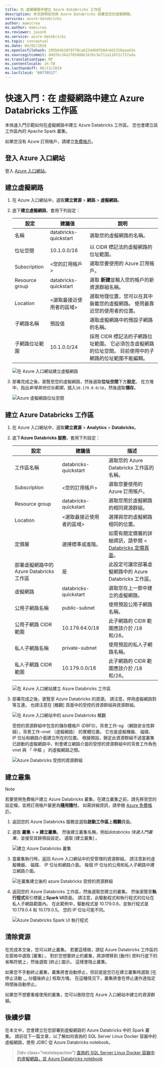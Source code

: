```yaml
---
title: 在 虛擬網路中建立 Azure Databricks 工作區
description: 本文說明如何將 Azure Databricks 部署至您的虛擬網路。
services: azure-databricks
author: mamccrea
ms.author: mamccrea
ms.reviewer: jasonh
ms.service: azure-databricks
ms.topic: conceptual
ms.date: 04/02/2019
ms.openlocfilehash: 295b64b10f9f78ca6224d60fb84c6d1310aaa42e
ms.sourcegitcommit: d4dfbc34a1f03488e1b7bc5e711a11b72c717ada
ms.translationtype: MT
ms.contentlocale: zh-TW
ms.lasthandoff: 06/13/2019
ms.locfileid: "60770517"
---
```

# <a name="quickstart-create-an-azure-databricks-workspace-in-a-virtual-network"></a>快速入門：在 虛擬網路中建立 Azure Databricks 工作區

本快速入門示範如何在虛擬網路中建立 Azure Databricks 工作區。 您也會建立該工作區內的 Apache Spark 叢集。

如果您沒有 Azure 訂用帳戶，請建立[免費帳戶](https://azure.microsoft.com/free/)。

## <a name="sign-in-to-the-azure-portal"></a>登入 Azure 入口網站

登入 [Azure 入口網站](https://portal.azure.com/)。

## <a name="create-a-virtual-network"></a>建立虛擬網路

1. 在 Azure 入口網站中，選取**建立資源** > **網路** > **虛擬網路**。

2. 底下**建立虛擬網路**，套用下列設定： 

    |設定|建議值|說明|
    |-------|---------------|-----------|
    |名稱|databricks-quickstart|選取您的虛擬網路的名稱。|
    |位址空間|10.1.0.0/16|以 CIDR 標記法的虛擬網路的位址範圍。|
    |Subscription|\<您的訂用帳戶\>|選取您要使用的 Azure 訂用帳戶。|
    |Resource group|databricks-quickstart|選取 **新建**並輸入您的帳戶的新資源群組名稱。|
    |Location|\<選取最接近使用者的區域\>|選取地理位置，您可以在其中裝載您的虛擬網路。 使用最靠近您的使用者的位置。|
    |子網路名稱|預設值|選取虛擬網路中的預設子網路的名稱。|
    |子網路位址範圍|10.1.0.0/24|採用 CIDR 標記法的子網路位址範圍。 它必須包含虛擬網路的位址空間。 目前使用中的子網路的位址範圍不能編輯。|

    ![在 Azure 入口網站建立虛擬網路](./media/quickstart-create-databricks-workspace-vnet-injection/create-virtual-network.png)

3. 部署完成之後，瀏覽至您的虛擬網路，然後選取**位址空間**下方**設定**。 在方塊中，指出*新增其他位址範圍*，插入`10.179.0.0/16`，然後選取**儲存**。

    ![Azure 虛擬網路位址空間](./media/quickstart-create-databricks-workspace-vnet-injection/add-address-space.png)

## <a name="create-an-azure-databricks-workspace"></a>建立 Azure Databricks 工作區

1. 在 Azure 入口網站中，選取**建立資源** > **Analytics** > **Databricks**。

2. 底下**Azure Databricks 服務**，套用下列設定：

    |設定|建議值|描述|
    |-------|---------------|-----------|
    |工作區名稱|databricks-quickstart|選取您的 Azure Databricks 工作區的名稱。|
    |Subscription|\<您的訂用帳戶\>|選取您要使用的 Azure 訂用帳戶。|
    |Resource group|databricks-quickstart|選取您用於虛擬網路的相同資源群組。|
    |Location|\<選取最接近使用者的區域\>|選擇與您的虛擬網路相同的位置。|
    |定價層|選擇標準或進階。|如需有關定價層的詳細資訊，請參閱 < [Databricks 定價頁面](https://azure.microsoft.com/pricing/details/databricks/)。|
    |部署虛擬網路中的 Azure Databricks 工作區|是|此設定可讓您部署虛擬網路中的 Azure Databricks 工作區。|
    |虛擬網路|databricks-quickstart|選取您在上一節中建立的虛擬網路。|
    |公用子網路名稱|public-subnet|使用預設公用子網路名稱。|
    |公用子網路 CIDR 範圍|10.179.64.0/18|此子網路的 CIDR 範圍應該介於 /18 和/26。|
    |私人子網路名稱|private-subnet|使用預設的私人子網路名稱。|
    |私人子網路 CIDR 範圍|10.179.0.0/18|此子網路的 CIDR 範圍應該介於 /18 和/26。|

    ![在 Azure 入口網站建立 Azure Databricks 工作區](./media/quickstart-create-databricks-workspace-vnet-injection/create-databricks-workspace.png)

3. 部署完成之後，瀏覽至 Azure Databricks 的資源。 請注意，停用虛擬網路對等互連。 也請注意在 [概觀] 頁面中的受控的資源群組與資源群組。 

    ![在 Azure 入口網站中的 azure Databricks 概觀](./media/quickstart-create-databricks-workspace-vnet-injection/databricks-overview-portal.png)

    受控的資源群組中包含的儲存體帳戶 (DBFS)，背景工作-sg （網路安全性群組），背景工作-vnet （虛擬網路） 的實體位置。 它也是虛擬機器、 磁碟、 IP 位址和網路介面建立所在的位置。 根據預設，鎖定此資源群組不過當叢集已啟動的虛擬網路中，則會建立網路介面的受控的資源群組中的背景工作角色 vnet 與 「 中樞 」 的虛擬網路之間。

    ![Azure Databricks 受控的資源群組](./media/quickstart-create-databricks-workspace-vnet-injection/managed-resource-group.png)

## <a name="create-a-cluster"></a>建立叢集

> [!NOTE]
> 若要使用免費帳戶建立 Azure Databricks 叢集，在建立叢集之前，請先移至您的設定檔，並將訂用帳戶變更為**隨用隨付**。 如需詳細資訊，請參閱 [Azure 免費帳戶](https://azure.microsoft.com/free/)。

1. 返回您的 Azure Databricks 服務並選取**啟動工作區**上**概觀**頁面。

2. 選取 **叢集** >  **+ 建立叢集**。 然後建立叢集名稱，例如*databricks 快速入門叢集*，並接受其餘預設設定。 選取 [建立叢集]  。

    ![建立 Azure Databricks 叢集](./media/quickstart-create-databricks-workspace-vnet-injection/create-cluster.png)

3. 當叢集執行時，返回 Azure 入口網站中的受管理的資源群組。 請注意新的虛擬機器、 磁碟、 IP 位址和網路介面。 每個 IP 位址的公用和私人子網路中建立網路介面。  

    ![在叢集建立後的 azure Databricks 受控的資源群組](./media/quickstart-create-databricks-workspace-vnet-injection/managed-resource-group2.png)

4. 返回您的 Azure Databricks 工作區，然後選取您建立的叢集。 然後瀏覽至**執行程式**索引標籤上**Spark UI**頁面。 請注意，此驅動程式和執行程式的位址在私人子網路範圍內。 在此範例中，驅動程式是 10.179.0.6，並執行程式是 10.179.0.4 和 10.179.0.5。 您的 IP 位址可能不同。

    ![Azure Databricks Spark UI 執行程式](./media/quickstart-create-databricks-workspace-vnet-injection/databricks-sparkui-executors.png)

## <a name="clean-up-resources"></a>清除資源

在完成本文後，您可以終止叢集。 若要這樣做，請從 Azure Databricks 工作區的左窗格中選取 [叢集]  。 對於您想要終止的叢集，將游標移到 [動作]  資料行底下的省略符號上，然後選取 [終止]  圖示。 這樣會阻止叢集。

如果您不手動終止叢集，叢集將會自動停止，但前提是您已在建立叢集時選取 [在停止活動 \_\_ 分鐘後終止]  核取方塊。 在這種情況下，叢集將會在停止運作達指定時間後自動停止。

如果您不想要重複使用的叢集，您可以刪除您在 Azure 入口網站中建立的資源群組。

## <a name="next-steps"></a>後續步驟

在本文中，您會建立在您部署到虛擬網路的 Azure Databricks 中的 Spark 叢集。 請前往下一篇文章，以了解如何查詢的 SQL Server Linux Docker 容器中的虛擬網路，使用 JDBC 從 Azure Databricks notebook。  

> [!div class="nextstepaction"]
>[查詢的 SQL Server Linux Docker 容器中的虛擬網路，從 Azure Databricks notebook](vnet-injection-sql-server.md)
